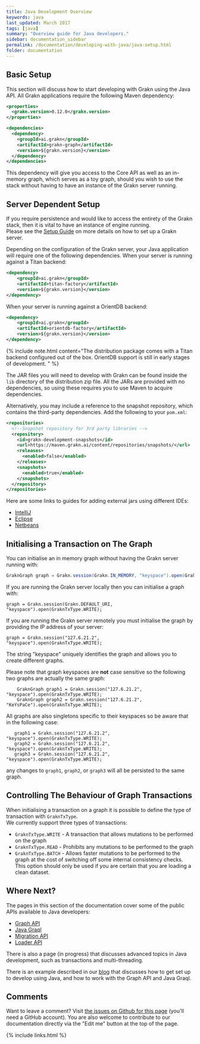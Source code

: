 ```yaml
---
title: Java Development Overview
keywords: java
last_updated: March 2017
tags: [java]
summary: "Overview guide for Java developers."
sidebar: documentation_sidebar
permalink: /documentation/developing-with-java/java-setup.html
folder: documentation
---
```


## Basic Setup

This section will discuss how to start developing with Grakn using the Java API. 
All Grakn applications require the following Maven dependency: 

```xml
<properties>
  <grakn.version>0.12.0</grakn.version>
</properties>

<dependencies>
  <dependency>
    <groupId>ai.grakn</groupId>
    <artifactId>grakn-graph</artifactId>
    <version>${grakn.version}</version>
  </dependency>
</dependencies>
```
    
This dependency will give you access to the Core API as well as an in-memory graph, which serves as a toy graph, should you wish to use the stack without having to have an instance of the Grakn server running.

## Server Dependent Setup

If you require persistence and would like to access the entirety of the Grakn stack, then it is vital to have an instance of engine running.  
Please see the [Setup Guide](../get-started/setup-guide.html) on more details on how to set up a Grakn server.

Depending on the configuration of the Grakn server, your Java application will require one of the following dependencies. When your server is running against a Titan backend: 

```xml   
<dependency>
    <groupId>ai.grakn</groupId>
    <artifactId>titan-factory</artifactId>
    <version>${grakn.version}</version>
</dependency>
```    

When your server is running against a OrientDB backend:

```xml
<dependency>
    <groupId>ai.grakn</groupId>
    <artifactId>orientdb-factory</artifactId>
    <version>${grakn.version}</version>
</dependency>
```    
    

{% include note.html content="The distribution package comes with a Titan backend configured out of the box. OrientDB support is still in early stages of development. " %}


The JAR files you will need to develop with Grakn can be found inside the `lib` directory of the distribution zip file. All the JARs are provided with no dependencies, so using these requires you to use Maven to acquire dependencies.

Alternatively, you may include a reference to the snapshot repository, which contains the third-party dependencies. Add the following to your `pom.xml`:

```xml
<repositories>
  <!--Snapshot repository for 3rd party libraries -->
  <repository>
    <id>grakn-development-snapshots</id>
    <url>https://maven.grakn.ai/content/repositories/snapshots/</url>
    <releases>
      <enabled>false</enabled>
    </releases>
    <snapshots>
      <enabled>true</enabled>
    </snapshots>
  </repository>
</repositories>
```

Here are some links to guides for adding external jars using different IDEs:

- [IntelliJ](https://www.jetbrains.com/help/idea/2016.1/configuring-module-dependencies-and-libraries.html)
- [Eclipse](http://www.tutorialspoint.com/eclipse/eclipse_java_build_path.htm)
- [Netbeans](http://oopbook.com/java-classpath-2/classpath-in-netbeans/)


## Initialising a Transaction on The Graph

You can initialise an in memory graph without having the Grakn server running with:  

<!-- These are ignored in tests because they connect to non-existent servers -->
```java
GraknGraph graph = Grakn.session(Grakn.IN_MEMORY, "keyspace").open(GraknTxType.WRITE);
```    
    
If you are running the Grakn server locally then you can initialise a graph with:

```java-test-ignore
graph = Grakn.session(Grakn.DEFAULT_URI, "keyspace").open(GraknTxType.WRITE);
```
    
If you are running the Grakn server remotely you must initialise the graph by providing the IP address of your server:

```java-test-ignore
graph = Grakn.session("127.6.21.2", "keyspace").open(GraknTxType.WRITE);
```
    
The string "keyspace" uniquely identifies the graph and allows you to create different graphs.  

Please note that graph keyspaces are **not** case sensitive so the following two graphs are actually the same graph:

```java-test-ignore
    GraknGraph graph1 = Grakn.session("127.6.21.2", "keyspace").open(GraknTxType.WRITE);
    GraknGraph graph2 = Grakn.session("127.6.21.2", "KeYsPaCe").open(GraknTxType.WRITE);
```
   
All graphs are also singletons specific to their keyspaces so be aware that in the following case:

```java-test-ignore
   graph1 = Grakn.session("127.6.21.2", "keyspace").open(GraknTxType.WRITE);
   graph2 = Grakn.session("127.6.21.2", "keyspace").open(GraknTxType.WRITE);
   graph3 = Grakn.session("127.6.21.2", "keyspace").open(GraknTxType.WRITE);
```
  
any changes to `graph1`, `graph2`, or `graph3` will all be persisted to the same graph.

## Controlling The Behaviour of Graph Transactions
  
When initialising a transaction on a graph it is possible to define the type of transaction with `GraknTxType`.      
We currently support three types of transactions:

* `GraknTxType.WRITE` - A transaction that allows mutations to be performed on the graph
* `GraknTxType.READ` - Prohibits any mutations to be performed to the graph 
* `GraknTxType.BATCH` - Allows faster mutations to be performed to the graph at the cost of switching off some internal consistency checks. This option should only be used if you are certain that you are loading a clean dataset. 

## Where Next?

The pages in this section of the documentation cover some of the public APIs available to Java developers:

* [Graph API](./graph-api.html)
* [Java Graql](./java-graql.html)
* [Migration API](./migration-api.html)
* [Loader API](./loader-api.html)

There is also a page (in progress) that discusses advanced topics in Java development, such as transactions and multi-threading.

There is an example described in our [blog](https://blog.grakn.ai/working-with-grakn-ai-using-java-5f13f24f1269#.8df3991rw) that discusses how to get set up to develop using Java, and how to work with the Graph API and Java Graql.

## Comments
Want to leave a comment? Visit <a href="https://github.com/graknlabs/docs/issues/23" target="_blank">the issues on Github for this page</a> (you'll need a GitHub account). You are also welcome to contribute to our documentation directly via the "Edit me" button at the top of the page.


{% include links.html %}

